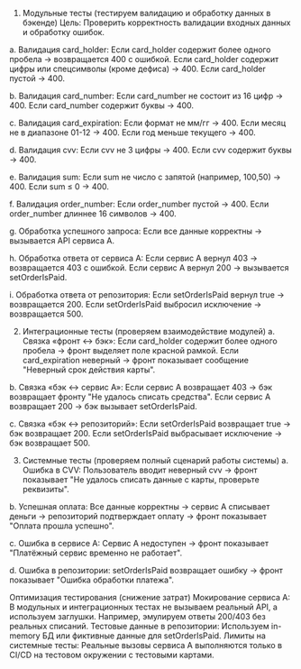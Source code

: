1. Модульные тесты (тестируем валидацию и обработку данных в бэкенде)
   Цель: Проверить корректность валидации входных данных и обработку ошибок.

a. Валидация card_holder:
Если card_holder содержит более одного пробела → возвращается 400 с ошибкой.
Если card_holder содержит цифры или спецсимволы (кроме дефиса) → 400.
Если card_holder пустой → 400.

b. Валидация card_number:
Если card_number не состоит из 16 цифр → 400.
Если card_number содержит буквы → 400.

c. Валидация card_expiration:
Если формат не мм/гг → 400.
Если месяц не в диапазоне 01-12 → 400.
Если год меньше текущего → 400.

d. Валидация cvv:
Если cvv не 3 цифры → 400.
Если cvv содержит буквы → 400.

e. Валидация sum:
Если sum не число с запятой (например, 100,50) → 400.
Если sum ≤ 0 → 400.

f. Валидация order_number:
Если order_number пустой → 400.
Если order_number длиннее 16 символов → 400.

g. Обработка успешного запроса:
Если все данные корректны → вызывается API сервиса A.

h. Обработка ответа от сервиса A:
Если сервис A вернул 403 → возвращается 403 с ошибкой.
Если сервис A вернул 200 → вызывается setOrderIsPaid.

i. Обработка ответа от репозитория:
Если setOrderIsPaid вернул true → возвращается 200.
Если setOrderIsPaid выбросил исключение → возвращается 500.

2. Интеграционные тесты (проверяем взаимодействие модулей)
a. Связка «фронт ↔ бэк»:
Если card_holder содержит более одного пробела → фронт выделяет поле красной рамкой.
Если card_expiration неверный → фронт показывает сообщение "Неверный срок действия карты".

b. Связка «бэк ↔ сервис A»:
Если сервис A возвращает 403 → бэк возвращает фронту "Не удалось списать средства".
Если сервис A возвращает 200 → бэк вызывает setOrderIsPaid.

c. Связка «бэк ↔ репозиторий»:
Если setOrderIsPaid возвращает true → бэк возвращает 200.
Если setOrderIsPaid выбрасывает исключение → бэк возвращает 500.

3. Системные тесты (проверяем полный сценарий работы системы)
a. Ошибка в CVV:
Пользователь вводит неверный cvv → фронт показывает "Не удалось списать данные с карты, проверьте реквизиты".

b. Успешная оплата:
Все данные корректны → сервис A списывает деньги → репозиторий подтверждает оплату → фронт показывает "Оплата прошла успешно".

c. Ошибка в сервисе A:
Сервис A недоступен → фронт показывает "Платёжный сервис временно не работает".

d. Ошибка в репозитории:
setOrderIsPaid возвращает ошибку → фронт показывает "Ошибка обработки платежа".

Оптимизация тестирования (снижение затрат)
Мокирование сервиса A:
В модульных и интеграционных тестах не вызываем реальный API, а используем заглушки.
Например, эмулируем ответы 200/403 без реальных списаний.
Тестовые данные в репозитории:
Используем in-memory БД или фиктивные данные для setOrderIsPaid.
Лимиты на системные тесты:
Реальные вызовы сервиса A выполняются только в CI/CD на тестовом окружении с тестовыми картами.

